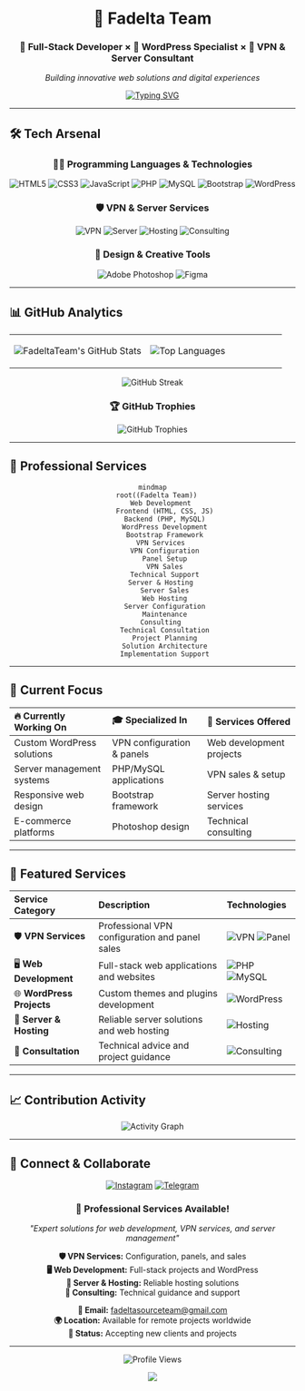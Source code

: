 <div align="center">

# 🌟 Fadelta Team

### 🚀 Full-Stack Developer × 🎨 WordPress Specialist × 📱 VPN & Server Consultant

*Building innovative web solutions and digital experiences*

[![Typing SVG](https://readme-typing-svg.demolab.com?font=Fira+Code&weight=500&size=18&duration=3000&pause=1000&color=00D9FF&center=true&vCenter=true&multiline=true&width=600&height=80&lines=Passionate+Full-Stack+Developer;Creating+Modern+Web+Applications;VPN+%26+Server+Consultant)](https://git.io/typing-svg)

</div>

---

## 🛠 Tech Arsenal

<div align="center">

### 👨‍💻 Programming Languages & Technologies
![HTML5](https://img.shields.io/badge/HTML5-E34F26?style=for-the-badge&logo=html5&logoColor=white)
![CSS3](https://img.shields.io/badge/CSS3-1572B6?style=for-the-badge&logo=css3&logoColor=white)
![JavaScript](https://img.shields.io/badge/JavaScript-F7DF1E?style=for-the-badge&logo=javascript&logoColor=black)
![PHP](https://img.shields.io/badge/PHP-777BB4?style=for-the-badge&logo=php&logoColor=white)
![MySQL](https://img.shields.io/badge/MySQL-4479A1?style=for-the-badge&logo=mysql&logoColor=white)
![Bootstrap](https://img.shields.io/badge/Bootstrap-7952B3?style=for-the-badge&logo=bootstrap&logoColor=white)
![WordPress](https://img.shields.io/badge/WordPress-21759B?style=for-the-badge&logo=wordpress&logoColor=white)

### 🛡 VPN & Server Services
![VPN](https://img.shields.io/badge/VPN_Configuration-4A154B?style=for-the-badge&logo=protonvpn&logoColor=white)
![Server](https://img.shields.io/badge/Server_Hosting-FF6B35?style=for-the-badge&logo=server&logoColor=white)
![Hosting](https://img.shields.io/badge/Web_Hosting-00979D?style=for-the-badge&logo=apache&logoColor=white)
![Consulting](https://img.shields.io/badge/Technical_Consulting-107C10?style=for-the-badge&logo=microsoft&logoColor=white)

### 🎨 Design & Creative Tools
![Adobe Photoshop](https://img.shields.io/badge/Photoshop-31A8FF?style=for-the-badge&logo=Adobe-Photoshop&logoColor=white)
![Figma](https://img.shields.io/badge/Figma-F24E1E?style=for-the-badge&logo=figma&logoColor=white)

</div>

---

## 📊 GitHub Analytics

<div align="center">
<table>
<tr>
<td width="50%">

![FadeltaTeam's GitHub Stats](https://github-readme-stats.vercel.app/api?username=FadeltaTeam&show_icons=true&theme=tokyonight&hide_border=true&bg_color=0D1117&title_color=00D9FF&icon_color=00D9FF&text_color=FFFFFF)

</td>
<td width="50%">

![Top Languages](https://github-readme-stats.vercel.app/api/top-langs/?username=FadeltaTeam&layout=compact&theme=tokyonight&hide_border=true&bg_color=0D1117&title_color=00D9FF&text_color=FFFFFF)

</td>
</tr>
</table>

![GitHub Streak](https://github-readme-streak-stats.herokuapp.com/?user=FadeltaTeam&theme=tokyonight&hide_border=true&background=0D1117&stroke=00D9FF&ring=00D9FF&fire=FF6B6B&currStreakLabel=00D9FF)

### 🏆 GitHub Trophies
![GitHub Trophies](https://github-profile-trophy.vercel.app/?username=FadeltaTeam&theme=tokyonight&no-frame=true&no-bg=true&margin-w=4&row=1)

</div>

---

## 🌟 Professional Services

<div align="center">

```mermaid
mindmap
  root((Fadelta Team))
    Web Development
      Frontend (HTML, CSS, JS)
      Backend (PHP, MySQL)
      WordPress Development
      Bootstrap Framework
    VPN Services
      VPN Configuration
      Panel Setup
      VPN Sales
      Technical Support
    Server & Hosting
      Server Sales
      Web Hosting
      Server Configuration
      Maintenance
    Consulting
      Technical Consultation
      Project Planning
      Solution Architecture
      Implementation Support
```

</div>

---

## 🎯 Current Focus

<div align="center">

| 🔥 **Currently Working On** | 🎓 **Specialized In** | 🎯 **Services Offered** |
|:---|:---|:---|
| Custom WordPress solutions | VPN configuration & panels | Web development projects |
| Server management systems | PHP/MySQL applications | VPN sales & setup |
| Responsive web design | Bootstrap framework | Server hosting services |
| E-commerce platforms | Photoshop design | Technical consulting |

</div>

---

## 🚀 Featured Services

<div align="center">

| Service Category | Description | Technologies |
|:---|:---|:---|
| 🛡 **VPN Services** | Professional VPN configuration and panel sales | ![VPN](https://img.shields.io/badge/VPN-4A154B?style=flat-square) ![Panel](https://img.shields.io/badge/Control_Panel-FF6B35?style=flat-square) |
| 🖥 **Web Development** | Full-stack web applications and websites | ![PHP](https://img.shields.io/badge/PHP-777BB4?style=flat-square&logo=php&logoColor=white) ![MySQL](https://img.shields.io/badge/MySQL-4479A1?style=flat-square&logo=mysql&logoColor=white) |
| 🌐 **WordPress Projects** | Custom themes and plugins development | ![WordPress](https://img.shields.io/badge/WordPress-21759B?style=flat-square&logo=wordpress&logoColor=white) |
| 🚀 **Server & Hosting** | Reliable server solutions and web hosting | ![Hosting](https://img.shields.io/badge/Hosting-00979D?style=flat-square&logo=apache&logoColor=white) |
| 💼 **Consultation** | Technical advice and project guidance | ![Consulting](https://img.shields.io/badge/Consulting-107C10?style=flat-square&logo=microsoft&logoColor=white) |

</div>

---

## 📈 Contribution Activity

<div align="center">

![Activity Graph](https://github-readme-activity-graph.vercel.app/graph?username=FadeltaTeam&theme=tokyo-night&hide_border=true&bg_color=0D1117&color=00D9FF&line=00D9FF&point=FF6B6B)

</div>

---

## 🤝 Connect & Collaborate

<div align="center">

[![Instagram](https://img.shields.io/badge/Instagram-E4405F?style=for-the-badge&logo=instagram&logoColor=white)](https://www.instagram.com/fadelta_team)
[![Telegram](https://img.shields.io/badge/Portfolio-FF5722?style=for-the-badge&logo=Telegram&logoColor=white)](https://t.me/fadelta_source)

### 💌 Professional Services Available!

*"Expert solutions for web development, VPN services, and server management"*

**🛡 VPN Services:** Configuration, panels, and sales  
**🖥 Web Development:** Full-stack projects and WordPress  
**🚀 Server & Hosting:** Reliable hosting solutions  
**💼 Consulting:** Technical guidance and support  

**📧 Email:** [fadeltasourceteam@gmail.com](mailto:fadeltasourceteam@gmail.com)  
**🌍 Location:** Available for remote projects worldwide  
**💼 Status:** Accepting new clients and projects  

---

![Profile Views](https://komarev.com/ghpvc/?username=FadeltaTeam&color=00D9FF&style=for-the-badge&label=PROFILE+VIEWS)

</div>

<div align="center">
  <img src="https://capsule-render.vercel.app/api?type=waving&color=gradient&customColorList=6,11,20&height=100&section=footer&text=Thanks%20for%20visiting!&fontSize=16&fontColor=fff&animation=twinkling"/>
</div>

